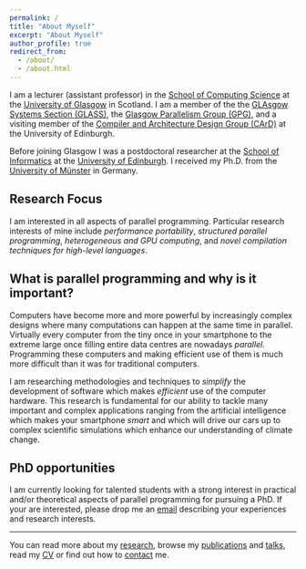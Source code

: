 ```yaml
---
permalink: /
title: "About Myself"
excerpt: "About Myself"
author_profile: true
redirect_from:
  - /about/
  - /about.html
---
```


I am a lecturer (assistant professor) in the [School of Computing Science](http://www.gla.ac.uk/schools/computing/) at the [University of Glasgow](http://www.glasgow.ac.uk/) in Scotland.
I am a member of the the [GLAsgow Systems Section (GLASS)](http://www.gla.ac.uk/schools/computing/research/researchoverview/systems-section/), the [Glasgow Parallelism Group (GPG)](http://www.dcs.gla.ac.uk/research/gpg/), and a visiting member of the [Compiler and Architecture Design Group (CArD)](http://www.icsa.inf.ed.ac.uk/compilers/) at the University of Edinburgh.

Before joining Glasgow I was a postdoctoral researcher at the [School of Informatics](http://www.inf.ed.ac.uk/) at the [University of Edinburgh](http://www.ed.ac.uk/).
I received my Ph.D. from the [University of Münster](http://www.wwu.de/en) in Germany.


Research Focus
------

I am interested in all aspects of parallel programming.
Particular research interests of mine include _performance portability_, _structured parallel programming_, _heterogeneous and GPU computing_, and _novel compilation techniques for high-level languages_.


What is parallel programming and why is it important?
------
Computers have become more and more powerful by increasingly complex designs where many computations can happen at the same time in parallel.
Virtually every computer from the tiny once in your smartphone to the extreme large once filling entire data centres are nowadays _parallel_.
Programming these computers and making efficient use of them is much more difficult than it was for traditional computers.

I am researching methodologies and techniques to _simplify_ the development of software which makes _efficient_ use of the computer hardware.
This research is fundamental for our ability to tackle many important and complex applications ranging from the artificial intelligence which makes your smartphone _smart_ and which will drive our cars up to complex scientific simulations which enhance our understanding of climate change.



PhD opportunities
------
I am currently looking for talented students with a strong interest in practical and/or theoretical aspects of parallel programming for pursuing a PhD.
If your are interested, please drop me an [email](contact) describing your experiences and research interests.


------

You can read more about my [research](research), browse my [publications](publications) and [talks](talks), <!-- find information about [teaching](teaching), --> read my [CV](cv) or find out how to [contact](contact) me.
